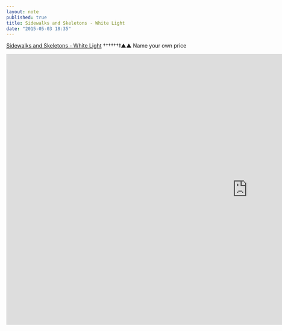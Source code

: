 ```yaml
---
layout: note
published: true
title: Sidewalks and Skeletons - White Light
date: "2015-05-03 18:35"
---
```


[Sidewalks and Skeletons - White Light](http://sidewalksandskeletons.bandcamp.com/album/white-light) ††††††‡▲▲ Name your own price

<div class="flex-video"><iframe width="1280" height="720" src="https://www.youtube-nocookie.com/embed/xBWIY0CW3ag" frameborder="0" allowfullscreen></iframe></div>

